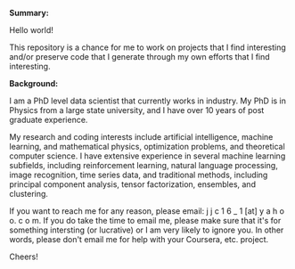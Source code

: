 **Summary:**

Hello world!

This repository is a chance for me to work on projects that I find interesting and/or preserve code that I generate through my own efforts that I find interesting.

**Background:**

I am a PhD level data scientist that currently works in industry. My PhD is in Physics from a large state university, and I have over 10 years of post graduate 
experience. 

My research and coding interests include artificial intelligence, machine learning, and mathematical physics, optimization problems, and theoretical computer science. I have
extensive experience in several machine learning subfields, including reinforcement learning, natural language processing, image recognition, time series data, and traditional
methods, including principal component analysis, tensor factorization, ensembles, and clustering.

If you want to reach me for any reason, please email: j j c 1 6 _ 1  [at]  y a h o o. c o m. If you do take the time to email me, please make sure that it's for something
intersting (or lucrative) or I am very likely to ignore you. In other words, please don't email me for help with your Coursera, etc. project.

Cheers!

